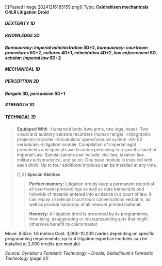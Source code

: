 ![[Pasted image 20241216185159.png]]
Type: **Caldrahisen mechanicals C4LR Litigation Droid**
##### DEXTERITY 1D
##### KNOWLEDGE 2D
***Bureaucracy: Imperial administration* 5D+2, *bureaucracy: courtroom procedures* 5D+2, *cultures* 4D+1, *intimidation* 4D+2, *law enforcement* 6D, *scholar: Imperial law* 6D+2**
##### MECHANICAL 1D
##### PERCEPTION 2D
***Bargain* 3D, *persuasion* 5D+1**
##### STRENGTH 1D
##### TECHNICAL 1D

> **Equipped With**
> -Humanoid body (two arms, two legs, head)
> -Two visual and auditory sensors recorders (human range)
> -Holographic projector/recorder
> -Vocabulator speech/sound system
> -AX-02 verbobrain
> -Litigation module: Compilation of Imperial legal precedents and special case histories pertaining to a specific facet of Imperial Law. Specializations can include: civil law, taxation law, military jurisprudence, and so on. One base module is installed with each droid. Up to four additional modules can be installed at any time.


> [!_2] 
> **Special Abilities**
> > **Perfect memory:** Litigation droids keep a permanent record of all courtroom proceedings as well as data transcripts and holovids of material entered into evidence in a court of law. It can replay all relevant courtroom conversations verbatim, as well as provide hardcopy of all relevant printed material.
> 
> > **Honesty:** A litigation droid is prevented by its programming from lying, exaggerating or misrepresenting acts that might otherwise benefit its client/master.
> 

Move: 8
Size: 1.6 meters
Cost: 3,000-10,000 (varies depending on specific programming requirements; up to 4 litigation expertise modules can be installed at 2,000 credits per module)

*Source: Cynabar’s Fantastic Technology – Droids, Galladinium’s Fantastic Technology (page 21)*